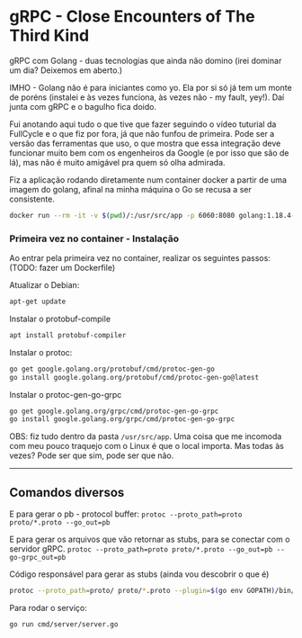 
# gRPC - Close Encounters of The Third Kind

gRPC com Golang - duas tecnologias que ainda não domino (irei dominar um dia? Deixemos em aberto.)

IMHO - Golang não é para iniciantes como yo. Ela por si só já tem um monte de poréns (instalei e às vezes funciona, às vezes não - my fault, yey!). Daí junta com gRPC e o bagulho fica doido. 

Fui anotando aqui tudo o que tive que fazer seguindo o vídeo tuturial da FullCycle e o que fiz por fora, já que não funfou de primeira. Pode ser a versão das ferramentas que uso, o que mostra que essa integração deve funcionar muito bem com os engenheiros da Google (e por isso que são de lá), mas não é muito amigável pra quem só olha admirada.

Fiz a aplicação rodando diretamente num container docker a partir de uma imagem do golang, afinal na minha máquina o Go se recusa a ser consistente. 
``` bash
docker run --rm -it -v $(pwd)/:/usr/src/app -p 6060:8080 golang:1.18.4-buster bash
```

### Primeira vez no container - Instalação
Ao entrar pela primeira vez no container, realizar os seguintes passos: (TODO: fazer um Dockerfile)

Atualizar o Debian:
```bash
apt-get update
```

Instalar o protobuf-compile
```bash
apt install protobuf-compiler
```

Instalar o protoc:
```bash
go get google.golang.org/protobuf/cmd/protoc-gen-go
go install google.golang.org/protobuf/cmd/protoc-gen-go@latest
```

Instalar o protoc-gen-go-grpc
```bash
go get google.golang.org/grpc/cmd/protoc-gen-go-grpc
go install google.golang.org/grpc/cmd/protoc-gen-go-grpc
```

OBS: fiz tudo dentro da pasta `/usr/src/app`. Uma coisa que me incomoda com meu pouco traquejo com o Linux é que o local importa. Mas todas às vezes? Pode ser que sim, pode ser que não.

---

## Comandos diversos
E para gerar o pb - protocol buffer: `protoc --proto_path=proto proto/*.proto --go_out=pb`

E para gerar os arquivos que vão retornar as stubs, para se conectar com o servidor gRPC. 
`protoc --proto_path=proto proto/*.proto --go_out=pb --go-grpc_out=pb`

Código responsável para gerar as stubs (ainda vou descobrir o que é)
``` bash
protoc --proto_path=proto/ proto/*.proto --plugin=$(go env GOPATH)/bin/protoc-gen-go-grpc --go-grpc_out=. --go_out=.
```

Para rodar o serviço:
``` bash
go run cmd/server/server.go
```